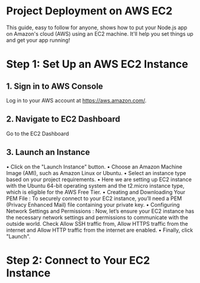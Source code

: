 # Project Deployment on AWS EC2

This guide, easy to follow for anyone, shows how to put your Node.js app on Amazon's cloud (AWS) using an EC2 machine. It'll help you set things up and get your app running!

# Step 1: Set Up an AWS EC2 Instance

## 1. Sign in to AWS Console

Log in to your AWS account at https://aws.amazon.com/.

## 2. Navigate to EC2 Dashboard

Go to the EC2 Dashboard

## 3. Launch an Instance

• Click on the "Launch Instance" button.
• Choose an Amazon Machine Image (AMI), such as Amazon Linux or Ubuntu.
• Select an instance type based on your project requirements.
• Here we are setting up EC2 instance with the Ubuntu 64-bit operating system and the t2.micro instance type, which is eligible for the AWS Free Tier.
• Creating and Downloading Your PEM File : To securely connect to your EC2 instance, you’ll need a PEM (Privacy Enhanced Mail) file containing your private key.
• Configuring Network Settings and Permissions : Now, let’s ensure your EC2 instance has the necessary network settings and permissions to communicate with the outside world. Check Allow SSH traffic from, Allow HTTPS traffic from the internet and Allow HTTP traffic from the internet are enabled.
• Finally, click "Launch".

# Step 2: Connect to Your EC2 Instance
